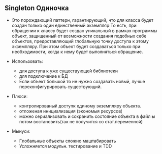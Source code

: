 ## Singleton Одиночка
* Это порождающий паттерн, гарантирующий, что для класса будет создан только один единственный экземпляр
То есть, при обращении к классу будет создан уникальный в рамках программы объект, защищенный от возможности создания подобных себе объектов,  предоставляющий глобальную точку доступа к этому экземпляру. При этом объект будет создаваться только при необходимости, когда к нему будет выполняться обращение.
* Использовать:
  - для доступа к уже существующей библиотеки
  -	для подключение к БД
  - Если объект большой то не нужно создавать новый, лучше переконфигурировать существующий.

* Плюси:
  - контролированый доступк единому экземпляру объекта.
  - отложеная инициализация (экономыя ресурсов)
  - можно сериализовать и сохранить состояние объекта в файл ы потом востановить(так не получится со стат.переменной)

* Мынуси:
  - Глобальныe объекты сложно маштабировать
  - Усложняется модульн. тестирование и TDD



